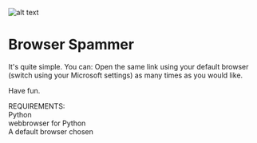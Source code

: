 ![alt text](https://github.com/[Luka-SA]/[browser_spammer]/blob/[main]/browser_spammer_logo.jpg?raw=true)

# Browser Spammer
It's quite simple.
You can:
Open the same link using your default browser (switch using your Microsoft settings) as many times as you would like.

Have fun.

REQUIREMENTS:                                                                               
Python                                                                                                                  
webbrowser for Python                                                                          
A default browser chosen
